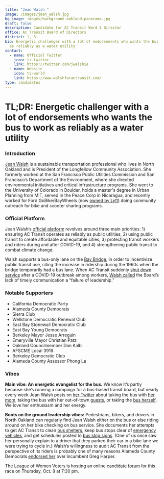 ```yaml
---
title: "Jean Walsh "
image: /images/jean_walsh.jpg
bg_image: images/background-oakland-panorama.jpg
draft: false
description: Candidate for AC Transit Ward 2 Director
office: AC Transit Board of Directors
district: 1, 3
bio: Energetic challenger with a lot of endorsements who wants the bus to work
  as reliably as a water utility
contact:
  - name: Official Twitter
    icon: ti-twitter
    link: https://twitter.com/jwalshie
  - name: Website
    icon: ti-world
    link: https://www.walshforactransit.com/
type: candidates
---
```

# TL;DR: Energetic challenger with a lot of endorsements who wants the bus to work as reliably as a water utility

### Introduction

[Jean Walsh](https://www.walshforactransit.com/about) is a sustainable transportation professional who lives in North Oakland and is President of the Longfellow Community Association. She formerly worked at the San Francisco Public Utilities Commission and San Francisco’s Department of the Environment, where she directed environmental initiatives and critical infrastructure programs. She went to the University of Colorado in Boulder, holds a master's degree in Urban Planning from MIT, served in the Peace Corp in Nicaragua, and recently worked for Ford GoBike/BayWheels (now [owned by Lyft](https://www.sfchronicle.com/business/article/Lyft-s-Bay-Wheels-to-resume-e-bike-rentals-in-SF-14821170.php)) doing community outreach for bike and scooter sharing programs.

### Official Platform

Jean Walsh’s [official platform](https://www.walshforactransit.com/platform) revolves around three main priorities: 1) ensuring AC Transit operates as reliably as public utilities, 2) using public transit to create affordable and equitable cities, 3) protecting transit workers and riders during and after COVID-19, and 4) strengthening public transit to combat climate change.

Walsh supports a bus-only lane on the [Bay Bridge](https://www.sfchronicle.com/opinion/letterstoeditor/article/Letters-to-the-Editor-Carve-out-bike-lanes-14975436.php), in order to incentivize public transit use, citing the increase in ridership during the 1960s when the bridge temporarily had a bus lane. When AC Transit suddenly [shut down service](https://www.berkeleyside.com/2020/08/31/ac-transit-bus-service-interruptions-51b-covid-19-berkeley-ca-transit) after a COVID-19 outbreak among workers, [Walsh called](https://twitter.com/jwalshie/status/1300475972764876801) the Board’s lack of timely communication a “failure of leadership.”

### Notable Supporters

* California Democratic Party
* Alameda County Democrats
* Sierra Club
* Wellstone Democratic Renewal Club
* East Bay Stonewall Democratic Club
* East Bay Young Democrats
* Berkeley Mayor Jesse Arreguin
* Emeryville Mayor Christian Patz
* Oakland Councilmember Dan Kalb
* AFSCME Local 3916
* Berkeley Democratic Club
* Alameda County Assessor Phong La

### Vibes

**Main vibe: An energetic evangelist for the bus.** We know it’s partly because she’s running a campaign for a bus-based transit board, but nearly every week Jean Walsh posts on [her Twitter](https://twitter.com/jwalshie) about taking the bus with [her mom](https://twitter.com/jwalshie/status/1306985386250362880?s=20), taking the bus with her out-of-town [guests](https://twitter.com/jwalshie/status/1310667643251163136?s=20), or taking the [bus herself](https://twitter.com/jwalshie/status/1310332295908265984?s=20). We love her enthusiasm and her energy.

**Boots on the ground leadership vibes:** Pedestrians, bikers, and drivers in North Oakland can regularly find Jean Walsh either on the bus or else riding around on her bike checking on bus service. She documents her attempts to get AC Transit to clean [bus shelters](https://twitter.com/jwalshie/status/1305527153019228167?s=20), keep bus stops clear of [emergency vehicles](https://twitter.com/jwalshie/status/1303107553446916096?s=20), and get schedules posted to [bus stop signs](https://twitter.com/jwalshie/status/1302814229355835393?s=20). (One of us once saw her personally explain to a driver that they parked their car in a bike lane we were trying to cycle in.) Walsh’s willingness to audit AC Transit from the perspective of its riders is probably one of many reasons Alameda County Democrats [endorsed her](https://ebcitizen.com/2020/09/16/alco-dems-give-some-incumbents-the-cold-shoulder-in-oakland-berkeley-san-leandro/) over incumbent Greg Harper.

The League of Women Voters is hosting an online candidate [forum](https://tinyurl.com/yxtwugef) for this race on Thursday, Oct. 8 at 7:30 pm.